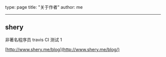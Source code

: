 type: page
title: "关于作者"
author: me

---

## shery

非著名程序员
travis CI 测试 1

[http://www.shery.me/blog](http://www.shery.me/blog/)
